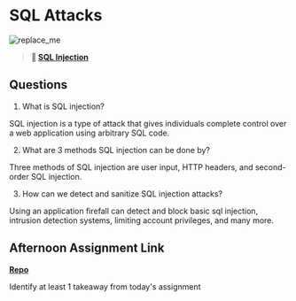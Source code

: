 # SQL Attacks

![replace_me](https://codeworks.blob.core.windows.net/public/assets/img/illustrations/placeholder.svg)

> **📖 [SQL Injection](https://codeworksacademy.com/fs-student-guide/resources/wk11/03-SQL-Injection)**

## Questions

1. What is SQL injection?

SQL injection is a type of attack that gives individuals complete control over a web application using arbitrary SQL code. 

2. What are 3 methods SQL injection can be done by?

Three methods of SQL injection are user input, HTTP headers, and second-order SQL injection. 

3. How can we detect and sanitize SQL injection attacks?

Using an application firefall can detect and block basic sql injection, intrusion detection systems, limiting account privileges, and many more. 

## Afternoon Assignment Link

**[Repo](https://github.com/garrett-adamss/<ASSIGNMENT_REPO>)**

Identify at least 1 takeaway from today's assignment
